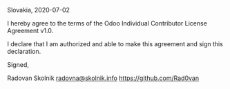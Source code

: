 Slovakia, 2020-07-02

I hereby agree to the terms of the Odoo Individual Contributor License
Agreement v1.0.

I declare that I am authorized and able to make this agreement and sign this
declaration.

Signed,

Radovan Skolnik radovna@skolnik.info https://github.com/Rad0van